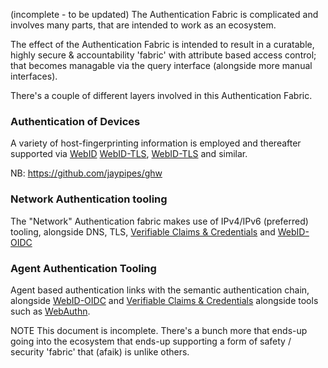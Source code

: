 (incomplete - to be updated)
The Authentication Fabric is complicated and involves many parts, that are intended to work as an ecosystem.  

The effect of the Authentication Fabric is intended to result in a curatable, highly secure & accountability 'fabric' with attribute based access control; that becomes managable via the query interface (alongside more manual interfaces). 

There's a couple of different layers involved in this Authentication Fabric.

### Authentication of Devices
A variety of host-fingerprinting information is employed and thereafter supported via [WebID](WebID.md) [WebID-TLS](WebID-TLS.md), [WebID-TLS](WebID-TLS.md) and similar.  

NB: https://github.com/jaypipes/ghw
 
### Network Authentication tooling
The "Network" Authentication fabric makes use of IPv4/IPv6 (preferred) tooling, alongside DNS, TLS, [Verifiable Claims & Credentials](Verifiable%20Claims%20&%20Credentials.md) and [WebID-OIDC](WebID-OIDC.md)

### Agent Authentication Tooling
Agent based authentication links with the semantic authentication chain, alongside [WebID-OIDC](WebID-OIDC.md) and [Verifiable Claims & Credentials](Verifiable%20Claims%20&%20Credentials.md) alongside tools such as [WebAuthn](WebAuthn.md). 

NOTE
This document is incomplete.  There's a bunch more that ends-up going into the ecosystem that ends-up supporting a form of safety / security 'fabric' that (afaik) is unlike others.


